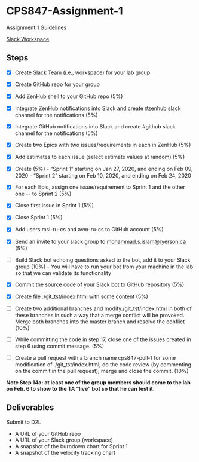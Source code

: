 # CPS847-Assignment-1

[Assignment 1 Guidelines](https://docs.google.com/document/d/10kEfvCS6n15eyiWoiss99z1tSXZQlkGX02MA2rk-VHc/edit#)

[Slack Workspace](https://app.slack.com/client/TT47LCF9S/learning-slack)

## Steps

- [x] Create Slack Team (i.e., workspace) for your lab group
- [x] Create GitHub repo for your group
- [x] Add ZenHub shell to your GitHub repo (5%)
- [x] Integrate ZenHub notifications into Slack and create #zenhub slack channel for the notifications (5%)
- [x] Integrate GitHub notifications into Slack and create #github slack channel for the notifications (5%)
- [x] Create two Epics with two issues/requirements in each in ZenHub (5%)
- [x] Add estimates to each issue (select estimate values at random) (5%)
- [x] Create (5%)
      - “Sprint 1” starting on Jan 27, 2020, and ending on Feb 09, 2020
      - “Sprint 2” starting on Feb 10, 2020, and ending on Feb 24, 2020
- [x] For each Epic, assign one issue/requirement to Sprint 1 and the other one -- to Sprint 2 (5%)
- [x] Close first issue in Sprint 1 (5%)
- [x] Close Sprint 1 (5%)
- [x] Add users msi-ru-cs and avm-ru-cs to GitHub account (5%)
- [x] Send an invite to your slack group to mohammad.s.islam@ryerson.ca (5%)
- [ ] Build Slack bot echoing questions asked to the bot, add it to your Slack group (10%)
      - You will have to run your bot from your machine in the lab so that we can validate its functionality
- [x] Commit the source code of your Slack bot to GitHub repository (5%)
- [x] Create file ./git\_tst/index.html with some content (5%)
- [ ] Create two additional branches and modify./git\_tst/index.html in both of these branches in such a way that a merge conflict will be provoked. Merge both branches into the master branch and resolve the conflict (10%)
- [ ] While committing the code in step 17, close one of the issues created in step 6 using commit message. (5%)
- [ ] Create a pull request with a branch name cps847-pull-1 for some modification of ./git\_tst/index.html; do the code review (by commenting on the commit in the pull request); merge and close the commit. (10%)


**Note Step 14a: at least one of the group members should come to the lab on Feb. 6 to show to the TA “live” bot so that he can test it.**

## Deliverables

Submit to D2L
- A URL of your GitHub repo
- A URL of your Slack group (workspace)
- A snapshot of the burndown chart for Sprint 1
- A snapshot of the velocity tracking chart
